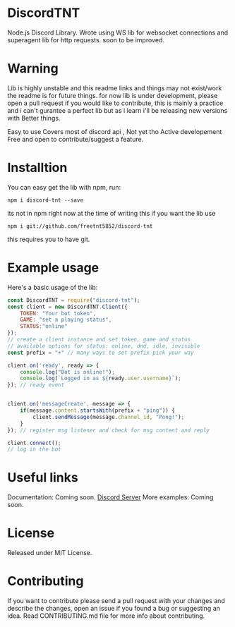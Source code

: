 # DiscordTNT
Node.js Discord Library.
Wrote using WS lib for websocket connections and superagent lib for http requests.
soon to be improved.
# Warning
Lib is highly unstable and this readme links and things may not exist/work the readme is for future things. for now lib is under development, please open a pull request if you would like to contribute, this is mainly a practice and i can't gurantee a perfect lib but as i learn i'll be releasing new versions with Better things.

 Easy to use
 Covers most of discord api , Not yet tho
 Active developement
 Free and open to contribute/suggest a feature.

# Installtion
You can easy get the lib with npm, run:
```
npm i discord-tnt --save
```
its not in npm right now at the time of writing this if you want the lib use
```
npm i git://github.com/freetnt5852/discord-tnt
```
this requires you to have git.

# Example usage
Here's a basic usage of the lib:
```js
const DiscordTNT = require("discord-tnt");
const client = new DiscordTNT.Client({
	TOKEN: "Your bot token",
	GAME: "set a playing status",
	STATUS:"online" 
});
// create a client instance and set token, game and status
// available options for status: online, dnd, idle, invisible
const prefix = "+" // many ways to set prefix pick your way

client.on('ready', ready => {
	console.log("Bot is online!");
	console.log(`Logged in as ${ready.user.username}`);
}); // ready event


client.on('messageCreate', message => {
	if(message.content.startsWith(prefix + "ping")) {
		client.sendMessage(message.channel_id, "Pong!");
	}
}); // register msg listener and check for msg content and reply

client.connect();
// log in the bot
```


# Useful links
Documentation: Coming soon.
[Discord Server](https://discord.gg/CkY2dpr)
More examples: Coming soon.

# License
Released under MIT License.

# Contributing
If you want to contribute please send a pull request with your changes and describe the changes, open an issue if you found a bug or suggesting an idea. Read CONTRIBUTING.md file for more info about contributing.
